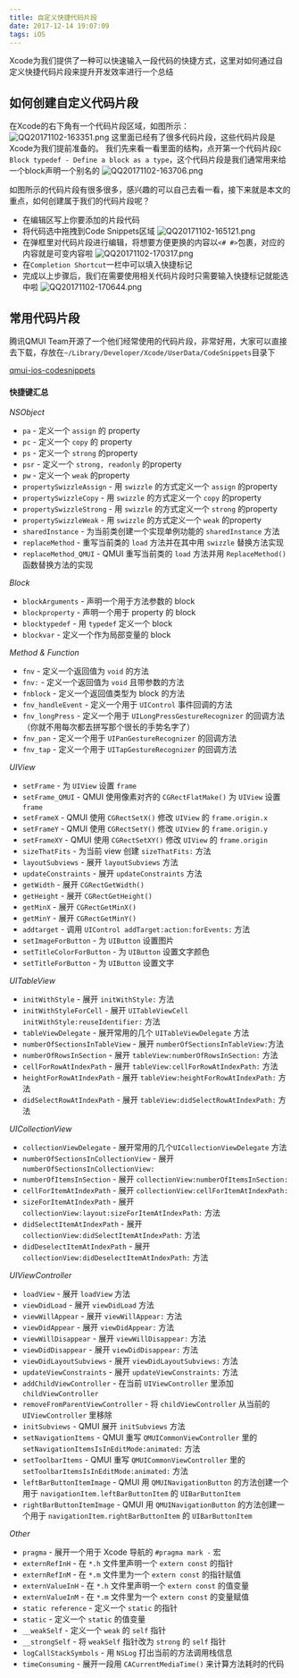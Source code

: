 ```yaml
---
title: 自定义快捷代码片段
date: 2017-12-14 19:07:09
tags: iOS
---
```

Xcode为我们提供了一种可以快速输入一段代码的快捷方式，这里对如何通过自定义快捷代码片段来提升开发效率进行一个总结

## 如何创建自定义代码片段

在Xcode的右下角有一个代码片段区域，如图所示：
![QQ20171102-163351.png](http://upload-images.jianshu.io/upload_images/1479547-77d2438767fb5b6a.png?imageMogr2/auto-orient/strip%7CimageView2/2/w/1240)
这里面已经有了很多代码片段，这些代码片段是Xcode为我们提前准备的。
我们先来看一看里面的结构，点开第一个代码片段`C Block typedef - Define a block as a type`，这个代码片段是我们通常用来给一个block声明一个别名的
![QQ20171102-163706.png](http://upload-images.jianshu.io/upload_images/1479547-a8ef0cc59ef647fd.png?imageMogr2/auto-orient/strip%7CimageView2/2/w/1240)

如图所示的代码片段有很多很多，感兴趣的可以自己去看一看，接下来就是本文的重点，如何创建属于我们的代码片段呢？

- 在编辑区写上你要添加的片段代码
- 将代码选中拖拽到Code Snippets区域
![QQ20171102-165121.png](http://upload-images.jianshu.io/upload_images/1479547-d2155adf5857e5c6.png?imageMogr2/auto-orient/strip%7CimageView2/2/w/1240)
- 在弹框里对代码片段进行编辑，将想要方便更换的内容以`<# #>`包裹，对应的内容就是可变内容啦
![QQ20171102-170317.png](http://upload-images.jianshu.io/upload_images/1479547-0896076c1ab410bf.png?imageMogr2/auto-orient/strip%7CimageView2/2/w/1240)
- 在`Completion Shortcut`一栏中可以填入快捷标记
- 完成以上步骤后，我们在需要使用相关代码片段时只需要输入快捷标记就能选中啦
![QQ20171102-170644.png](http://upload-images.jianshu.io/upload_images/1479547-9a97bed7868a1254.png?imageMogr2/auto-orient/strip%7CimageView2/2/w/1240)

## 常用代码片段

腾讯QMUI Team开源了一个他们经常使用的代码片段，非常好用，大家可以直接去下载，存放在`~/Library/Developer/Xcode/UserData/CodeSnippets`目录下

[qmui-ios-codesnippets](https://github.com/QMUI/QMUI_iOS_CodeSnippets)

#### 快捷键汇总

*NSObject*
- `pa` - 定义一个 `assign` 的 property
- `pc` - 定义一个 `copy` 的 property
- `ps` - 定义一个 `strong` 的property
- `psr` - 定义一个 `strong, readonly` 的property
- `pw` - 定义一个 `weak` 的property
- `propertySwizzleAssign` - 用 `swizzle` 的方式定义一个 `assign` 的property
- `propertySwizzleCopy` - 用 `swizzle` 的方式定义一个 `copy` 的property
- `propertySwizzleStrong` - 用 `swizzle` 的方式定义一个 `strong` 的property
- `propertySwizzleWeak` - 用 `swizzle` 的方式定义一个 `weak` 的property
- `sharedInstance` - 为当前类创建一个实现单例功能的 `sharedInstance` 方法
- `replaceMethod` - 重写当前类的 `load` 方法并在其中用 `swizzle` 替换方法实现
- `replaceMethod_QMUI` - QMUI 重写当前类的 `load` 方法并用 `ReplaceMethod()` 函数替换方法的实现


*Block*
- `blockArguments` - 声明一个用于方法参数的 block
- `blockproperty` - 声明一个用于 property 的 block
- `blocktypedef` - 用 `typedef` 定义一个 block
- `blockvar` - 定义一个作为局部变量的 block


*Method & Function*
- `fnv` - 定义一个返回值为 `void` 的方法
- `fnv:` - 定义一个返回值为 `void` 且带参数的方法
- `fnblock` - 定义一个返回值类型为 block 的方法
- `fnv_handleEvent` - 定义一个用于 `UIControl` 事件回调的方法
- `fnv_longPress` - 定义一个用于 `UILongPressGestureRecognizer` 的回调方法（你就不用每次都去拼写那个很长的手势名字了）
- `fnv_pan` - 定义一个用于 `UIPanGestureRecognizer` 的回调方法
- `fnv_tap` - 定义一个用于 `UITapGestureRecognizer` 的回调方法


*UIView*
- `setFrame` - 为 `UIView` 设置 `frame`
- `setFrame_QMUI` - QMUI 使用像素对齐的 `CGRectFlatMake()` 为 `UIView` 设置 `frame`
- `setFrameX` - QMUI 使用 `CGRectSetX()` 修改 `UIView` 的 `frame.origin.x`
- `setFrameY` - QMUI 使用 `CGRectSetY()` 修改 `UIView` 的 `frame.origin.y`
- `setFrameXY` - QMUI 使用 `CGRectSetXY()` 修改 `UIView` 的 `frame.origin`
- `sizeThatFits` - 为当前 view 创建 `sizeThatFits:` 方法
- `layoutSubviews` - 展开 `layoutSubviews` 方法
- `updateConstraints` - 展开 `updateConstraints` 方法
- `getWidth` - 展开 `CGRectGetWidth()`
- `getHeight` - 展开 `CGRectGetHeight()`
- `getMinX` - 展开 `CGRectGetMinX()`
- `getMinY` - 展开 `CGRectGetMinY()`
- `addtarget` - 调用 `UIControl addTarget:action:forEvents:` 方法
- `setImageForButton` - 为 `UIButton` 设置图片
- `setTitleColorForButton` - 为 `UIButton` 设置文字颜色
- `setTitleForButton` - 为 `UIButton` 设置文字

*UITableView*
- `initWithStyle` - 展开 `initWithStyle:` 方法
- `initWithStyleForCell` - 展开 `UITableViewCell initWithStyle:reuseIdentifier:` 方法
- `tableViewDelegate` - 展开常用的几个 `UITableViewDelegate` 方法
- `numberOfSectionsInTableView` - 展开 `numberOfSectionsInTableView:`方法
- `numberOfRowsInSection` - 展开 `tableView:numberOfRowsInSection:` 方法
- `cellForRowAtIndexPath` - 展开 `tableView:cellForRowAtIndexPath:` 方法
- `heightForRowAtIndexPath` - 展开 `tableView:heightForRowAtIndexPath:` 方法
- `didSelectRowAtIndexPath` - 展开 `tableView:didSelectRowAtIndexPath:` 方法


*UICollectionView*
- `collectionViewDelegate` - 展开常用的几个`UICollectionViewDelegate` 方法
- `numberOfSectionsInCollectionView` - 展开 `numberOfSectionsInCollectionView:`
- `numberOfItemsInSection` - 展开 `collectionView:numberOfItemsInSection:`
- `cellForItemAtIndexPath` - 展开 `collectionView:cellForItemAtIndexPath:`
- `sizeForItemAtIndexPath` - 展开 `collectionView:layout:sizeForItemAtIndexPath:` 方法
- `didSelectItemAtIndexPath` - 展开 `collectionView:didSelectItemAtIndexPath:` 方法
- `didDeselectItemAtIndexPath` - 展开 `collectionView:didDeselectItemAtIndexPath:` 方法


*UIViewController*
- `loadView` - 展开 `loadView` 方法
- `viewDidLoad` - 展开 `viewDidLoad` 方法
- `viewWillAppear` - 展开 `viewWillAppear:` 方法
- `viewDidAppear` - 展开 `viewDidAppear:` 方法
- `viewWillDisappear` - 展开 `viewWillDisappear:` 方法
- `viewDidDisappear` - 展开 `viewDidDisappear:` 方法
- `viewDidLayoutSubviews` - 展开 `viewDidLayoutSubviews:` 方法
- `updateViewConstraints` - 展开 `updateViewConstraints:` 方法
- `addChildViewController` - 在当前 `UIViewController` 里添加 `childViewController`
- `removeFromParentViewController` - 将 `childViewController` 从当前的 `UIViewController` 里移除
- `initSubviews` - QMUI 展开 `initSubviews` 方法
- `setNavigationItems` - QMUI 重写 `QMUICommonViewController` 里的 `setNavigationItemsIsInEditMode:animated:` 方法
- `setToolbarItems` - QMUI 重写 `QMUICommonViewController` 里的 `setToolbarItemsIsInEditMode:animated:` 方法
- `leftBarButtonItemImage` - QMUI 用 `QMUINavigationButton` 的方法创建一个用于 `navigationItem.leftBarButtonItem` 的 `UIBarButtonItem`
- `rightBarButtonItemImage` - QMUI 用 `QMUINavigationButton` 的方法创建一个用于 `navigationItem.rightBarButtonItem` 的 `UIBarButtonItem`


*Other*
- `pragma` - 展开一个用于 Xcode 导航的 `#pragma mark -` 宏
- `externRefInH` - 在 `*.h` 文件里声明一个 `extern const` 的指针
- `externRefInM` - 在 `*.m` 文件里为一个 `extern const` 的指针赋值
- `externValueInH` - 在 `*.h` 文件里声明一个 `extern const` 的值变量
- `externValueInM` - 在 `*.m` 文件里为一个 `extern const` 的变量赋值
- `static reference` - 定义一个 `static` 的指针
- `static` - 定义一个 `static` 的值变量
- `__weakSelf` - 定义一个 `weak` 的 `self` 指针
- `__strongSelf` - 将 `weakSelf` 指针改为 `strong` 的 `self` 指针
- `logCallStackSymbols` - 用 `NSLog` 打出当前的方法调用栈信息
- `timeConsuming` - 展开一段用 `CACurrentMediaTime()` 来计算方法耗时的代码



